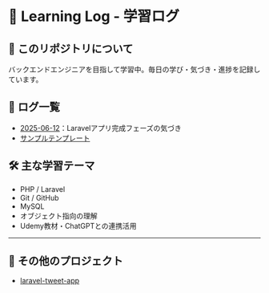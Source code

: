 # 📘 Learning Log - 学習ログ

## 🎯 このリポジトリについて
バックエンドエンジニアを目指して学習中。毎日の学び・気づき・進捗を記録しています。

## 📅 ログ一覧
- [2025-06-12](logs/2025-06-12.md)：Laravelアプリ完成フェーズの気づき
- [サンプルテンプレート](logs/sample.md)

## 🛠 主な学習テーマ
- PHP / Laravel
- Git / GitHub
- MySQL
- オブジェクト指向の理解
- Udemy教材・ChatGPTとの連携活用

---
## 🔗 その他のプロジェクト
- [laravel-tweet-app](https://github.com/your-username/laravel-tweet-app)
